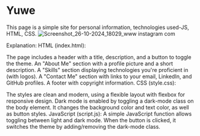 # Yuwe
This page is a simple site for personal information, technologies used-JS, HTML, CSS.
![Screenshot_26-10-2024_18029_www instagram com](https://github.com/user-attachments/assets/6f34738c-c8c5-415f-aa4d-feeb39df9157)

Explanation:
HTML (index.html):

The page includes a header with a title, description, and a button to toggle the theme.
An "About Me" section with a profile picture and a short description.
A "Skills" section displaying technologies you're proficient in (with logos).
A "Contact Me" section with links to your email, LinkedIn, and GitHub profiles.
A footer with copyright information.
CSS (style.css):

The styles are clean and modern, using a flexible layout with flexbox for responsive design.
Dark mode is enabled by toggling a dark-mode class on the body element. It changes the background color and text color, as well as button styles.
JavaScript (script.js):
A simple JavaScript function allows toggling between light and dark mode. When the button is clicked, it switches the theme by adding/removing the dark-mode class.
